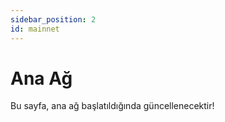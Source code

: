 ```yaml
---
sidebar_position: 2
id: mainnet
---
```


# Ana Ağ

Bu sayfa, ana ağ başlatıldığında güncellenecektir!
